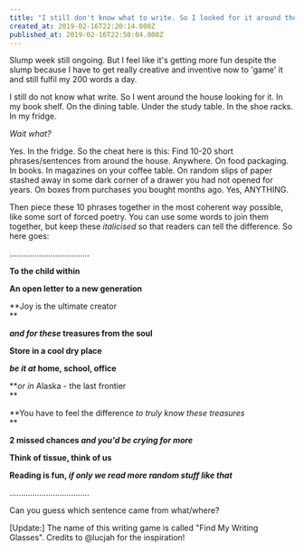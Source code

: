 ```yaml
---
title: "I still don't know what to write. So I looked for it around the house."
created_at: 2019-02-16T22:20:14.000Z
published_at: 2019-02-16T22:50:04.000Z
---
```

Slump week still ongoing. But I feel like it's getting more fun despite the slump because I have to get really creative and inventive now to 'game' it and still fulfil my 200 words a day. 

  

I still do not know what write. So I went around the house looking for it. In my book shelf. On the dining table. Under the study table. In the shoe racks. In my fridge. 

  

_Wait what?_ 

  

Yes. In the fridge. So the cheat here is this: Find 10-20 short phrases/sentences from around the house. Anywhere. On food packaging. In books. In magazines on your coffee table. On random slips of paper stashed away in some dark corner of a drawer you had not opened for years. On boxes from purchases you bought months ago. Yes, ANYTHING. 

  

Then piece these 10 phrases together in the most coherent way possible, like some sort of forced poetry. You can use some words to join them together, but keep these _italicised_ so that readers can tell the difference. So here goes:

  

...................................

  

**To the child within**

**An open letter to a new generation**

**Joy is the ultimate creator  
**

**_and for these_ treasures from the soul**

**Store in a cool dry place**

**_be it at_ home, school, office**

**_or in_ Alaska - the last frontier  
**

**You have to feel the difference _to truly know these treasures_  
**

**2 missed chances _and you'd be crying for more_**

**Think of tissue, think of us**

  

**Reading is fun, _if only we read more random stuff like that_**  

  

...................................  

  

Can you guess which sentence came from what/where?

  

\[Update:\] The name of this writing game is called "Find My Writing Glasses". Credits to @lucjah for the inspiration!
